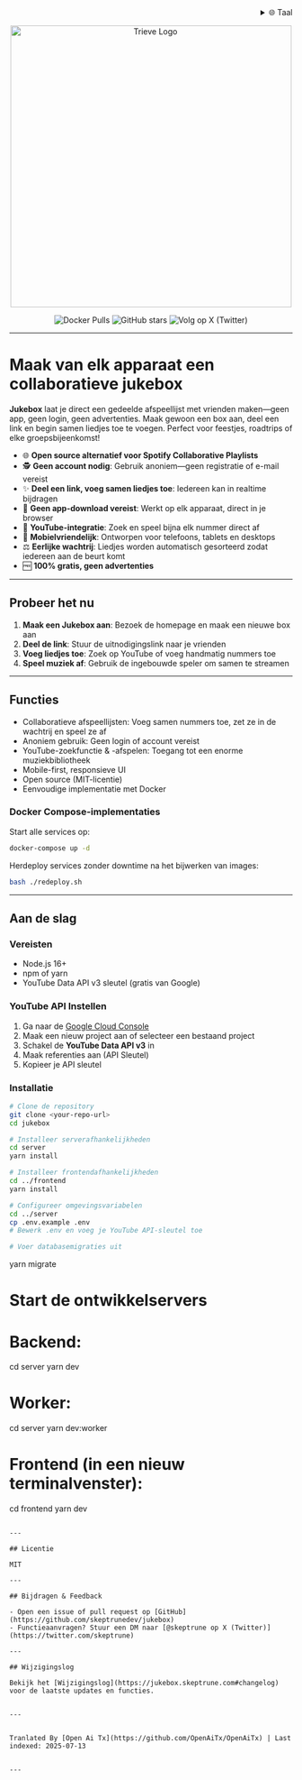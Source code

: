 <div align="right">
  <details>
    <summary >🌐 Taal</summary>
    <div>
      <div align="right">
        <p><a href="https://openaitx.github.io/view.html?user=skeptrunedev&project=jukebox&lang=en">English</a></p>
        <p><a href="https://openaitx.github.io/view.html?user=skeptrunedev&project=jukebox&lang=zh-CN">简体中文</a></p>
        <p><a href="https://openaitx.github.io/view.html?user=skeptrunedev&project=jukebox&lang=zh-TW">繁體中文</a></p>
        <p><a href="https://openaitx.github.io/view.html?user=skeptrunedev&project=jukebox&lang=ja">日本語</a></p>
        <p><a href="https://openaitx.github.io/view.html?user=skeptrunedev&project=jukebox&lang=ko">한국어</a></p>
        <p><a href="https://openaitx.github.io/view.html?user=skeptrunedev&project=jukebox&lang=hi">हिन्दी</a></p>
        <p><a href="https://openaitx.github.io/view.html?user=skeptrunedev&project=jukebox&lang=th">ไทย</a></p>
        <p><a href="https://openaitx.github.io/view.html?user=skeptrunedev&project=jukebox&lang=fr">Français</a></p>
        <p><a href="https://openaitx.github.io/view.html?user=skeptrunedev&project=jukebox&lang=de">Deutsch</a></p>
        <p><a href="https://openaitx.github.io/view.html?user=skeptrunedev&project=jukebox&lang=es">Español</a></p>
        <p><a href="https://openaitx.github.io/view.html?user=skeptrunedev&project=jukebox&lang=it">Itapano</a></p>
        <p><a href="https://openaitx.github.io/view.html?user=skeptrunedev&project=jukebox&lang=ru">Русский</a></p>
        <p><a href="https://openaitx.github.io/view.html?user=skeptrunedev&project=jukebox&lang=pt">Português</a></p>
        <p><a href="https://openaitx.github.io/view.html?user=skeptrunedev&project=jukebox&lang=nl">Nederlands</a></p>
        <p><a href="https://openaitx.github.io/view.html?user=skeptrunedev&project=jukebox&lang=pl">Polski</a></p>
        <p><a href="https://openaitx.github.io/view.html?user=skeptrunedev&project=jukebox&lang=ar">العربية</a></p>
        <p><a href="https://openaitx.github.io/view.html?user=skeptrunedev&project=jukebox&lang=fa">فارسی</a></p>
        <p><a href="https://openaitx.github.io/view.html?user=skeptrunedev&project=jukebox&lang=tr">Türkçe</a></p>
        <p><a href="https://openaitx.github.io/view.html?user=skeptrunedev&project=jukebox&lang=vi">Tiếng Việt</a></p>
        <p><a href="https://openaitx.github.io/view.html?user=skeptrunedev&project=jukebox&lang=id">Bahasa Indonesia</a></p>
      </div>
    </div>
  </details>
</div>

<p align="center">
  <a href="https://www.jukeboxhq.com">
    <img height="500" src="https://raw.githubusercontent.com/skeptrunedev/jukebox/main/frontend/public/opengraph-image.jpg" alt="Trieve Logo">
  </a>
</p>

<p align="center">
  <a href="https://hub.docker.com/r/skeptrune/jukebox-server" style="text-decoration: none;">
    <img src="https://img.shields.io/docker/pulls/skeptrune/jukebox-server?style=flat-square" alt="Docker Pulls" />
  </a>
  <a href="https://github.com/skeptrunedev/jukebox/stargazers" style="text-decoration: none;">
    <img src="https://img.shields.io/github/stars/skeptrunedev/jukebox?style=flat-square" alt="GitHub stars" />
  </a>
  <a href="https://x.com/skeptrune" style="text-decoration: none;">
    <img src="https://img.shields.io/badge/follow%20on-x.com-1da1f2?logo=x&style=flat-square" alt="Volg op X (Twitter)" />
  </a>
</p>

---
# Maak van elk apparaat een collaboratieve jukebox

**Jukebox** laat je direct een gedeelde afspeellijst met vrienden maken—geen app, geen login, geen advertenties. Maak gewoon een box aan, deel een link en begin samen liedjes toe te voegen. Perfect voor feestjes, roadtrips of elke groepsbijeenkomst!

- 🌐 **Open source alternatief voor Spotify Collaborative Playlists**
- 🕵️ **Geen account nodig**: Gebruik anoniem—geen registratie of e-mail vereist
- ✨ **Deel een link, voeg samen liedjes toe**: Iedereen kan in realtime bijdragen
- 🚀 **Geen app-download vereist**: Werkt op elk apparaat, direct in je browser
- 🎵 **YouTube-integratie**: Zoek en speel bijna elk nummer direct af
- 📱 **Mobielvriendelijk**: Ontworpen voor telefoons, tablets en desktops
- ⚖️ **Eerlijke wachtrij**: Liedjes worden automatisch gesorteerd zodat iedereen aan de beurt komt
- 🆓 **100% gratis, geen advertenties**

---

## Probeer het nu

1. **Maak een Jukebox aan**: Bezoek de homepage en maak een nieuwe box aan
2. **Deel de link**: Stuur de uitnodigingslink naar je vrienden
3. **Voeg liedjes toe**: Zoek op YouTube of voeg handmatig nummers toe
4. **Speel muziek af**: Gebruik de ingebouwde speler om samen te streamen

---
## Functies

- Collaboratieve afspeellijsten: Voeg samen nummers toe, zet ze in de wachtrij en speel ze af
- Anoniem gebruik: Geen login of account vereist
- YouTube-zoekfunctie & -afspelen: Toegang tot een enorme muziekbibliotheek
- Mobile-first, responsieve UI
- Open source (MIT-licentie)
- Eenvoudige implementatie met Docker

### Docker Compose-implementaties

Start alle services op:

```bash
docker-compose up -d
```

Herdeploy services zonder downtime na het bijwerken van images:

```bash
bash ./redeploy.sh
```
---

## Aan de slag

### Vereisten

- Node.js 16+
- npm of yarn
- YouTube Data API v3 sleutel (gratis van Google)

### YouTube API Instellen

1. Ga naar de [Google Cloud Console](https://console.cloud.google.com/)
2. Maak een nieuw project aan of selecteer een bestaand project
3. Schakel de **YouTube Data API v3** in
4. Maak referenties aan (API Sleutel)
5. Kopieer je API sleutel

### Installatie
```bash
# Clone de repository
git clone <your-repo-url>
cd jukebox

# Installeer serverafhankelijkheden
cd server
yarn install

# Installeer frontendafhankelijkheden
cd ../frontend
yarn install

# Configureer omgevingsvariabelen
cd ../server
cp .env.example .env
# Bewerk .env en voeg je YouTube API-sleutel toe

# Voer databasemigraties uit
```
yarn migrate

# Start de ontwikkelservers
# Backend:
cd server
yarn dev
# Worker:
cd server
yarn dev:worker
# Frontend (in een nieuw terminalvenster):
cd frontend
yarn dev
```

---

## Licentie

MIT

---

## Bijdragen & Feedback

- Open een issue of pull request op [GitHub](https://github.com/skeptrunedev/jukebox)
- Functieaanvragen? Stuur een DM naar [@skeptrune op X (Twitter)](https://twitter.com/skeptrune)

---

## Wijzigingslog

Bekijk het [Wijzigingslog](https://jukebox.skeptrune.com#changelog) voor de laatste updates en functies.

---

Tranlated By [Open Ai Tx](https://github.com/OpenAiTx/OpenAiTx) | Last indexed: 2025-07-13

---